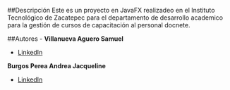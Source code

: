 ##Descripción
Este es un proyecto en JavaFX realizadeo en el Instituto Tecnológico de Zacatepec para el departamento de desarrollo academico para la gestión de cursos de capacitación al personal docnete.

##Autores -
**Villanueva Aguero Samuel**
* [LinkedIn](https://www.linkedin.com/in/samuel-villanueva-aguero-05b205370/)

**Burgos Perea Andrea Jacqueline**
* [LinkedIn](https://www.linkedin.com/in/andrea-jacqueline-burgos-perea-6b84b3364/)
